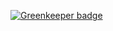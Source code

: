 
[![Greenkeeper badge](https://badges.greenkeeper.io/unshift/contentkit.svg)](https://greenkeeper.io/)
